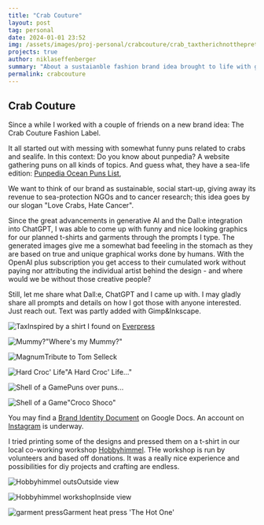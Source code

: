 ```yaml
---
title: "Crab Couture"
layout: post
tag: personal
date: 2024-01-01 23:52
img: /assets/images/proj-personal/crabcouture/crab_taxtherichnotthepretty.jpeg
projects: true
author: niklaseffenberger
summary: "About a sustaianble fashion brand idea brought to life with generative AI"
permalink: crabcouture
---
```


## Crab Couture

Since a while I worked with a couple of friends on a new brand idea: The Crab Couture Fashion Label.

It all started out with messing with somewhat funny puns related to crabs and sealife. In this context: Do you know about punpedia? A  website gathering puns on all kinds of topics. And guess what, they have a sea-life edition: [Punpedia Ocean Puns List](https://punpedia.org/ocean-puns/),

We want to think of our brand as sustainable, social start-up, giving away its revenue to sea-protection NGOs and to cancer research; this idea goes by our slogan "Love Crabs, Hate Cancer".

Since the great advancements in generative AI and the Dall:e integration into ChatGPT, I was able to come up with funny and nice looking graphics for our planned t-shirts and garments through the prompts I type. The generated images give me a somewhat bad feeeling in the stomach as they are based on true and unique graphical works done by humans. With the OpenAI plus subscription you get access to their cumulated work without paying nor attributing the individual artist behind the design - and where would we be without those creative people?

Still, let me share what Dall:e, ChatGPT and I came up with. I may gladly share all prompts and details on how I got those with anyone interested. Just reach out. Text was partly added with Gimp&Inkscape.


![Tax](/assets/images/proj-personal/crabcouture/crab_taxtherichnotthepretty.jpeg)Inspired by a shirt I found on [Everpress](https://everpress.com/tax-the-rich-not-the-pretty)

![Mummy?](/assets/images/proj-personal/crabcouture/crab_wheresmymummy.jpg)"Where's my Mummy?"

![Magnum](/assets/images/proj-personal/crabcouture/crab_magnum.jpg)Tribute to Tom Selleck

![Hard Croc' Life](/assets/images/proj-personal/crabcouture/crab_hardcroclife.jpg)"A Hard Croc' Life..."

![Shell of a Game](/assets/images/proj-personal/crabcouture/crab_game.jpg)Puns over puns...

![Shell of a Game](/assets/images/proj-personal/crabcouture/crab_crocoshoco.jpg)"Croco Shoco"


You may find a [Brand Identity Document](https://docs.google.com/document/d/1sBh8_KVx-moWjLMZYwgG7HW_GMa3X2SWPLvVgWHNhxE/edit?usp=sharing) on Google Docs. An account on [Instagram](https://www.instagram.com/crabcoutureofficial) is underway.

I tried printing some of the designs and pressed them on a t-shirt in our local co-working workshop [Hobbyhimmel](https://hobbyhimmel.de/). THe workshop is run by volunteers and based off donations. It was a really nice experience and possibilities for diy projects and crafting are endless.


![Hobbyhimmel outs](/assets/images/proj-personal/crabcouture/hobbyhimmel_outside.jpg)Outside view

![Hobbyhimmel workshop](/assets/images/proj-personal/crabcouture/hobbyhimmel_workshop.jpg)Inside view

![garment press](/assets/images/proj-personal/crabcouture/hobbyhimmel_hotone.jpg)Garment heat press 'The Hot One'
